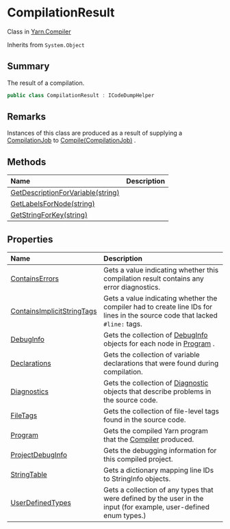 # CompilationResult

Class in [Yarn.Compiler](/docs/api/csharp/yarn.compiler.md)

Inherits from `System.Object`

## Summary


The result of a compilation.


```csharp
public class CompilationResult : ICodeDumpHelper
```

## Remarks


Instances of this class are produced as a result of supplying a  <a href="yarn.compiler.compilationjob.md">CompilationJob</a>  to  <a href="yarn.compiler.compiler.compile.md">Compile(CompilationJob)</a> .


## Methods

|Name|Description|
|:---|:---|
|[GetDescriptionForVariable(string)](/docs/api/csharp/yarn.compiler.compilationresult.getdescriptionforvariable.md)||
|[GetLabelsForNode(string)](/docs/api/csharp/yarn.compiler.compilationresult.getlabelsfornode.md)||
|[GetStringForKey(string)](/docs/api/csharp/yarn.compiler.compilationresult.getstringforkey.md)||

## Properties

|Name|Description|
|:---|:---|
|[ContainsErrors](/docs/api/csharp/yarn.compiler.compilationresult.containserrors.md)|Gets a value indicating whether this compilation result contains any error diagnostics.|
|[ContainsImplicitStringTags](/docs/api/csharp/yarn.compiler.compilationresult.containsimplicitstringtags.md)|Gets a value indicating whether the compiler had to create line IDs for lines in the source code that lacked  <code>#line:</code>  tags.|
|[DebugInfo](/docs/api/csharp/yarn.compiler.compilationresult.debuginfo.md)|Gets the collection of  <a href="yarn.compiler.compilationresult.debuginfo.md">DebugInfo</a>  objects for each node in  <a href="yarn.compiler.compilationresult.program.md">Program</a> .|
|[Declarations](/docs/api/csharp/yarn.compiler.compilationresult.declarations.md)|Gets the collection of variable declarations that were found during compilation.|
|[Diagnostics](/docs/api/csharp/yarn.compiler.compilationresult.diagnostics.md)|Gets the collection of  <a href="yarn.compiler.diagnostic.md">Diagnostic</a>  objects that describe problems in the source code.|
|[FileTags](/docs/api/csharp/yarn.compiler.compilationresult.filetags.md)|Gets the collection of file-level tags found in the source code.|
|[Program](/docs/api/csharp/yarn.compiler.compilationresult.program.md)|Gets the compiled Yarn program that the  <a href="yarn.compiler.compiler.md">Compiler</a>  produced.|
|[ProjectDebugInfo](/docs/api/csharp/yarn.compiler.compilationresult.projectdebuginfo.md)|Gets the debugging information for this compiled project.|
|[StringTable](/docs/api/csharp/yarn.compiler.compilationresult.stringtable.md)|Gets a dictionary mapping line IDs to StringInfo objects.|
|[UserDefinedTypes](/docs/api/csharp/yarn.compiler.compilationresult.userdefinedtypes.md)|Gets a collection of any types that were defined by the user in the input (for example, user-defined enum types.)|

